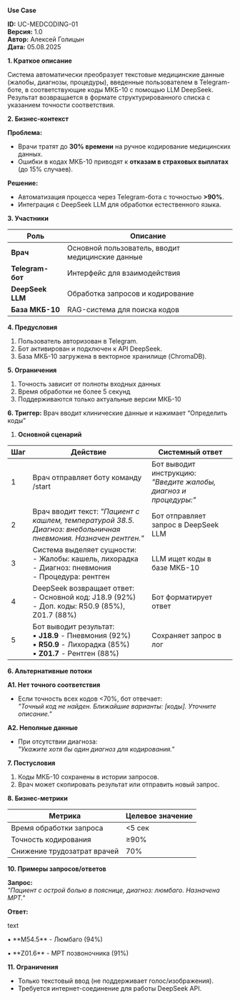 **Use Case**

**ID:** UC-MEDCODING-01  
**Версия:** 1.0  
**Автор:** Алексей Голицын  
**Дата:** 05.08.2025

**1\. Краткое описание**

Система автоматически преобразует текстовые медицинские данные (жалобы, диагнозы, процедуры), введенные пользователем в Telegram-боте, в соответствующие коды МКБ-10 с помощью LLM DeepSeek. Результат возвращается в формате структурированного списка с указанием точности соответствия.

**2\. Бизнес-контекст**

**Проблема:**

- Врачи тратят до **30% времени** на ручное кодирование медицинских данных.
- Ошибки в кодах МКБ-10 приводят к **отказам в страховых выплатах** (до 15% случаев).

**Решение:**

- Автоматизация процесса через Telegram-бота с точностью **\>90%**.
- Интеграция с DeepSeek LLM для обработки естественного языка.

**3\. Участники**

| **Роль** | **Описание** |
| --- | --- |
| **Врач** | Основной пользователь, вводит медицинские данные |
| **Telegram-бот** | Интерфейс для взаимодействия |
| **DeepSeek LLM** | Обработка запросов и кодирование |
| **База МКБ-10** | RAG-система для поиска кодов |

**4\. Предусловия**

1. Пользователь авторизован в Telegram.
2. Бот активирован и подключен к API DeepSeek.
3. База МКБ-10 загружена в векторное хранилище (ChromaDB).

**5\. Ограничения**

1. Точность зависит от полноты входных данных
2. Время обработки не более 5 секунд
3. Поддерживаются только актуальные версии МКБ-10

**6\. Триггер:** Врач вводит клинические данные и нажимает “Определить коды”

1. **Основной cценарий**

| **Шаг** | **Действие** | **Системный ответ** |
| --- | --- | --- |
| 1   | Врач отправляет боту команду /start | Бот выводит инструкцию: _"Введите жалобы, диагноз и процедуры:"_ |
| 2   | Врач вводит текст: _"Пациент с кашлем, температурой 38.5. Диагноз: внебольничная пневмония. Назначен рентген."_ | Бот отправляет запрос в DeepSeek LLM |
| 3   | Система выделяет сущности:  <br>\- Жалобы: кашель, лихорадка  <br>\- Диагноз: пневмония  <br>\- Процедура: рентген | LLM ищет коды в базе МКБ-10 |
| 4   | DeepSeek возвращает ответ:  <br>\- Основной код: J18.9 (92%)  <br>\- Доп. коды: R50.9 (85%), Z01.7 (88%) | Бот форматирует ответ |
| 5   | Бот выводит результат:  <br>▪ **J18.9** - Пневмония (92%)  <br>▪ **R50.9** - Лихорадка (85%)  <br>▪ **Z01.7** - Рентген (88%) | Сохраняет запрос в лог |

**6\. Альтернативные потоки**

**A1. Нет точного соответствия**

- Если точность всех кодов <70%, бот отвечает:  
    _"Точный код не найден. Ближайшие варианты: \[коды\]. Уточните описание."_

**A2. Неполные данные**

- При отсутствии диагноза:  
    _"Укажите хотя бы один диагноз для кодирования."_

**7\. Постусловия**

1. Коды МКБ-10 сохранены в истории запросов.
2. Врач может скопировать результат или отправить новый запрос.

**8\. Бизнес-метрики**

| **Метрика** | **Целевое значение** |
| --- | --- |
| Время обработки запроса | <5 сек |
| Точность кодирования | ≥90% |
| Снижение трудозатрат врачей | 70% |

**10\. Примеры запросов/ответов**

**Запрос:**  
_"Пациент с острой болью в пояснице, диагноз: люмбаго. Назначена МРТ."_

**Ответ:**

text

▪ \*\*M54.5\*\* - Люмбаго (94%)

▪ \*\*Z01.6\*\* - МРТ позвоночника (91%)

**11\. Ограничения**

- Только текстовый ввод (не поддерживает голос/изображения).
- Требуется интернет-соединение для работы DeepSeek API.